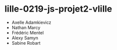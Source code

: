 # lille-0219-js-projet2-vlille

- Axelle Adamkievicz
- Nathan Marcy
- Frédéric Mentel
- Alexy Samyn
- Sabine Robart
